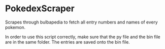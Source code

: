 # PokedexScraper
Scrapes through bulbapedia to fetch all entry numbers and names of every pokemon.

In order to use this script correctly, make sure that the py file and the bin file are in the same folder. The entries are saved onto the bin file.
